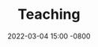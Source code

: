 ---
layout: single
title:  "Teaching"
date:   2022-03-04 15:00 -0800
categories: jekyll update
# header:
#   image: /assets/images/ProteoformFamilyCoverConcept_splash.jpg
#   teaser: /assets/images/ProteoformFamilyCoverConcept_splash.jpg
author_profile: true
---